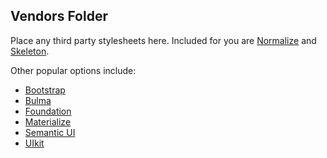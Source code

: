 ## Vendors Folder
Place any third party stylesheets here. Included for you are [Normalize](https://necolas.github.io/normalize.css/) and [Skeleton](http://getskeleton.com/). 

Other popular options include:
- [Bootstrap](https://getbootstrap.com/)
- [Bulma](https://bulma.io/)
- [Foundation](https://foundation.zurb.com/)
- [Materialize](https://materializecss.com/)
- [Semantic UI](https://semantic-ui.com/)
- [UIkit](https://getuikit.com/v2/index.html)